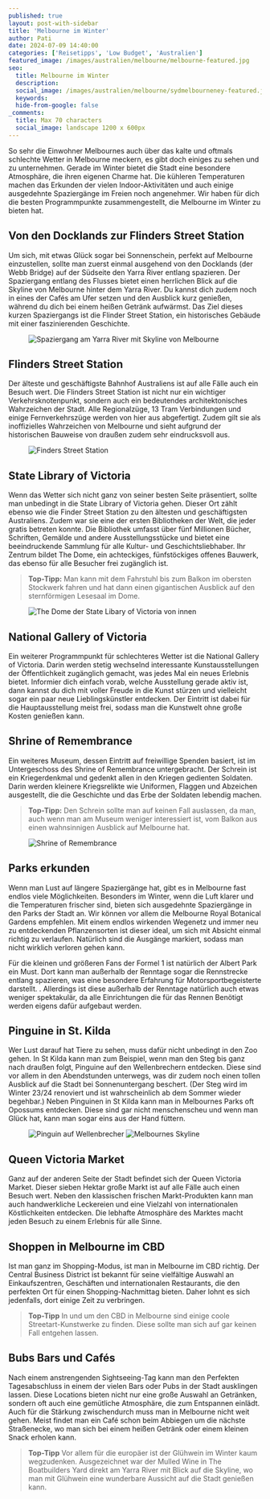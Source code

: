 ```yaml
---
published: true
layout: post-with-sidebar
title: 'Melbourne im Winter'
author: Pati
date: 2024-07-09 14:40:00
categories: ['Reisetipps', 'Low Budget', 'Australien']
featured_image: /images/australien/melbourne/melbourne-featured.jpg
seo:
  title: Melbourne im Winter
  description:
  social_image: /images/australien/melbourne/sydmelbourneney-featured.jpg
  keywords:
  hide-from-google: false
_comments:
  title: Max 70 characters
  social_image: landscape 1200 x 600px
---
```

So sehr die Einwohner Melbournes auch über das kalte und oftmals schlechte Wetter in Melbourne meckern, es gibt doch einiges zu sehen und zu unternehmen. Gerade im Winter bietet die Stadt eine besondere Atmosphäre, die ihren eigenen Charme hat. Die kühleren Temperaturen machen das Erkunden der vielen Indoor-Aktivitäten und auch einige ausgedehnte Spaziergänge im Freien noch angenehmer. Wir haben für dich die besten Programmpunkte zusammengestellt, die Melbourne im Winter zu bieten hat.

## Von den Docklands zur Flinders Street Station
Um sich, mit etwas Glück sogar bei Sonnenschein, perfekt auf Melbourne einzustellen, sollte man zuerst einmal ausgehend von den Docklands (der Webb Bridge) auf der Südseite den Yarra River entlang spazieren. Der Spaziergang entlang des Flusses bietet einen herrlichen Blick auf die Skyline von Melbourne hinter dem Yarra River. Du kannst dich zudem noch in eines der Cafés am Ufer setzen und den Ausblick kurz genießen, während du dich bei einem heißen Getränk aufwärmst. Das Ziel dieses kurzen Spaziergangs ist die Flinder Street Station, ein historisches Gebäude mit einer faszinierenden Geschichte.

<figure class="img1">
 	<img src="/images/australien/Melbourne/Melbourne-2.jpg" alt="Spaziergang am Yarra River mit Skyline von Melbourne">
</figure>

## Flinders Street Station
Der älteste und geschäftigste Bahnhof Australiens ist auf alle Fälle auch ein Besuch wert. Die Flinders Street Station ist nicht nur ein wichtiger Verkehrsknotenpunkt, sondern auch ein bedeutendes architektonisches Wahrzeichen der Stadt. Alle Regionalzüge, 13 Tram Verbindungen und einige Fernverkehrszüge werden von hier aus abgefertigt. Zudem gilt sie als inoffizielles Wahrzeichen von Melbourne und sieht aufgrund der historischen Bauweise von draußen zudem sehr eindrucksvoll aus.

<figure class="img1">
 	<img src="/images/australien/Melbourne/Melbourne-3.jpg" alt="Finders Street Station">
</figure>

## State Library of Victoria 
Wenn das Wetter sich nicht ganz von seiner besten Seite präsentiert, sollte man unbedingt in die State Library of Victoria gehen. Dieser Ort zählt ebenso wie die Finder Street Station zu den ältesten und geschäftigsten Australiens. Zudem war sie eine der ersten Bibliotheken der Welt, die jeder gratis betreten konnte. Die Bibliothek umfasst über fünf Millionen Bücher, Schriften, Gemälde und andere Ausstellungsstücke und bietet eine beeindruckende Sammlung für alle Kultur- und Geschichtsliebhaber. Ihr Zentrum bildet The Dome, ein achteckiges, fünfstöckiges offenes Bauwerk, das ebenso für alle Besucher frei zugänglich ist. 
> **Top-Tipp:** Man kann mit dem Fahrstuhl bis zum Balkon im obersten Stockwerk fahren und hat dann einen gigantischen Ausblick auf den sternförmigen Lesesaal im Dome.

<figure class="img1">
 	<img src="/images/australien/Melbourne/Melbourne-6.jpg" alt="The Dome der State Libary of Victoria von innen">
</figure>

## National Gallery of Victoria 
Ein weiterer Programmpunkt für schlechteres Wetter ist die National Gallery of Victoria. Darin werden stetig wechselnd interessante Kunstausstellungen der Öffentlichkeit zugänglich gemacht, was jedes Mal ein neues Erlebnis bietet. Informier dich einfach vorab, welche Ausstellung gerade aktiv ist, dann kannst du dich mit voller Freude in die Kunst stürzen und vielleicht sogar ein paar neue Lieblingskünstler entdecken. Der Eintritt ist dabei für die Hauptausstellung meist frei, sodass man die Kunstwelt ohne große Kosten genießen kann.

## Shrine of Remembrance
Ein weiteres Museum, dessen Eintritt auf freiwillige Spenden basiert, ist im Untergeschoss des Shrine of Remembrance untergebracht. Der Schrein ist ein Kriegerdenkmal und gedenkt allen in den Kriegen gedienten Soldaten. Darin werden kleinere Kriegsrelikte wie Uniformen, Flaggen und Abzeichen ausgestellt, die die Geschichte und das Erbe der Soldaten lebendig machen.
> **Top-Tipp:** Den Schrein sollte man auf keinen Fall auslassen, da man, auch wenn man am Museum weniger interessiert ist, vom Balkon aus einen wahnsinnigen Ausblick auf Melbourne hat. 

<figure class="img1">
 	<img src="/images/australien/Melbourne/Melbourne-5.jpg" alt="Shrine of Remembrance">
</figure>

## Parks erkunden
Wenn man Lust auf längere Spaziergänge hat, gibt es in Melbourne fast endlos viele Möglichkeiten. Besonders im Winter, wenn die Luft klarer und die Temperaturen frischer sind, bieten sich ausgedehnte Spaziergänge in den Parks der Stadt an. Wir können vor allem die Melbourne Royal Botanical Gardens empfehlen. Mit einem endlos wirkenden Wegenetz und immer neu zu entdeckenden Pflanzensorten ist dieser ideal, um sich mit Absicht einmal richtig zu verlaufen. Natürlich sind die Ausgänge markiert, sodass man nicht wirklich verloren gehen kann. 

Für die kleinen und größeren Fans der Formel 1 ist natürlich der Albert Park ein Must. Dort kann man außerhalb der Renntage sogar die Rennstrecke entlang spazieren, was eine besondere Erfahrung für Motorsportbegeisterte darstellt. . Allerdings ist diese außerhalb der Renntage natürlich auch etwas weniger spektakulär, da alle Einrichtungen die für das Rennen Benötigt werden eigens dafür aufgebaut werden. 

## Pinguine in St. Kilda
Wer Lust darauf hat Tiere zu sehen, muss dafür nicht unbedingt in den Zoo gehen. In St Kilda kann man zum Beispiel, wenn man den Steg bis ganz nach draußen folgt, Pinguine auf den Wellenbrechern entdecken. Diese sind vor allem in den Abendstunden unterwegs, was dir zudem noch einen tollen Ausblick auf die Stadt bei Sonnenuntergang beschert. (Der Steg wird im Winter 23/24 renoviert und ist wahrscheinlich ab dem Sommer wieder begehbar.) Neben Pinguinen in St Kilda kann man in Melbournes Parks oft Opossums entdecken. Diese sind gar nicht menschenscheu und wenn man Glück hat, kann man sogar eins aus der Hand füttern. 

<figure class="img2-nr">
 	<img src="/images/australien/Melbourne/Melbourne-1.jpg" alt="Pinguin auf Wellenbrecher">
  <img src="/images/australien/Melbourne/Melbourne-4.jpg" alt="Melbournes Skyline">
</figure>

## Queen Victoria Market 
Ganz auf der anderen Seite der Stadt befindet sich der Queen Victoria Market. Dieser sieben Hektar große Markt ist auf alle Fälle auch einen Besuch wert. Neben den klassischen frischen Markt-Produkten kann man auch handwerkliche Leckereien und eine Vielzahl von internationalen Köstlichkeiten entdecken. Die lebhafte Atmosphäre des Marktes macht jeden Besuch zu einem Erlebnis für alle Sinne.

## Shoppen in Melbourne im CBD
Ist man ganz im Shopping-Modus, ist man in Melbourne im CBD richtig. Der Central Business District ist bekannt für seine vielfältige Auswahl an Einkaufszentren, Geschäften und internationalen Restaurants, die den perfekten Ort für einen Shopping-Nachmittag bieten. Daher lohnt es sich jedenfalls, dort einige Zeit zu verbringen. 
> **Top-Tipp** In und um den CBD in Melbourne sind einige coole Streetart-Kunstwerke zu finden. Diese sollte man sich auf gar keinen Fall entgehen lassen. 

## Bubs Bars und Cafés 
Nach einem anstrengenden Sightseeing-Tag kann man den Perfekten Tagesabschluss in einem der vielen Bars oder Pubs in der Stadt ausklingen lassen. Diese Locations bieten nicht nur eine große Auswahl an Getränken, sondern oft auch eine gemütliche Atmosphäre, die zum Entspannen einlädt. Auch für die Stärkung zwischendurch muss man in Melbourne nicht weit gehen. Meist findet man ein Café schon beim Abbiegen um die nächste Straßenecke, wo man sich bei einem heißen Getränk oder einem kleinen Snack erholen kann.
> **Top-Tipp** Vor allem für die europäer ist der Glühwein im Winter kaum wegzudenken. Ausgezeichnet war der Mulled Wine in The Boatbuilders Yard direkt am Yarra River mit Blick auf die Skyline, wo man mit Glühwein eine wunderbare Aussicht auf die Stadt genießen kann.

